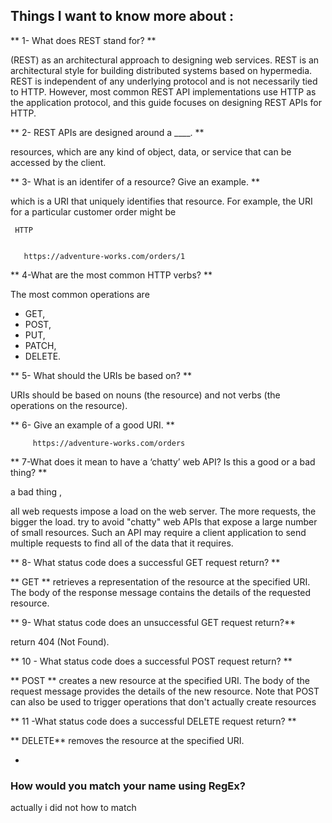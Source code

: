 ## Things I want to know more about :


** 1- What does REST stand for? **

(REST) as an architectural approach to designing web services. REST is an architectural style for building distributed systems based on hypermedia. REST is independent of any underlying protocol and is not necessarily tied to HTTP. However, most common REST API implementations use HTTP as the application protocol, and this guide focuses on designing REST APIs for HTTP. 


** 2- REST APIs are designed around a ____. ** 

 resources, which are any kind of object, data, or service that can be accessed by the client. 

 ** 3- What is an identifer of a resource? Give an example. **

 which is a URI that uniquely identifies that resource. For example, the URI for a particular customer order might be

     HTTP

    
       https://adventure-works.com/orders/1
  

  ** 4-What are the most common HTTP verbs? **

   The most common operations are
   * GET, 
   * POST,
   * PUT,
   * PATCH,
   *  DELETE.



   ** 5- What should the URIs be based on? ** 

   URIs should be based on nouns (the resource) and not verbs (the operations on the resource).

   ** 6- Give an example of a good URI. **

         https://adventure-works.com/orders

  ** 7-What does it mean to have a ‘chatty’ web API? Is this a good or a bad thing? ** 

   a bad thing ,

   all web requests impose a load on the web server. The more requests, the bigger the load.  try to avoid "chatty" web APIs that expose a large number of small resources. Such an API may require a client application to send multiple requests to find all of the data that it requires.

   ** 8- What status code does a successful GET request return? ** 

  ** GET ** retrieves a representation of the resource at the specified URI. The body of the response message contains the details of the requested resource.

  ** 9- What status code does an unsuccessful GET request return?** 

  return 404 (Not Found). 

  ** 10 - What status code does a successful POST request return? ** 

  ** POST ** creates a new resource at the specified URI. The body of the request message provides the details of the new resource. Note that POST can also be used to trigger operations that don't actually create resources 

  ** 11 -What status code does a successful DELETE request return? ** 

  ** DELETE**  removes the resource at the specified URI.



-

  ### How would you match your name using RegEx? 
  actually i did not how to match 